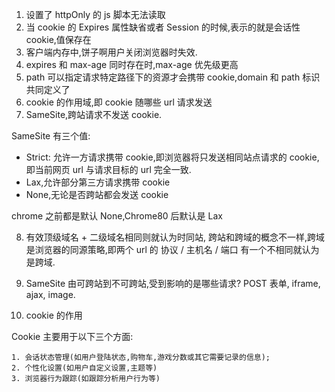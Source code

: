 1. 设置了 httpOnly 的 js 脚本无法读取
2. 当 cookie 的 Expires 属性缺省或者 Session 的时候,表示的就是会话性 cookie,值保存在
3. 客户端内存中,饼子啊用户关闭浏览器时失效.
4. expires 和 max-age 同时存在时,max-age 优先级更高
5. path 可以指定请求特定路径下的资源才会携带 cookie,domain 和 path 标识共同定义了
6. cookie 的作用域,即 cookie 随哪些 url 请求发送
7. SameSite,跨站请求不发送 cookie.

SameSite 有三个值:

- Strict: 允许一方请求携带 cookie,即浏览器将只发送相同站点请求的 cookie,即当前网页 url 与请求目标的 url 完全一致.
- Lax,允许部分第三方请求携带 cookie
- None,无论是否跨站都会发送 cookie

chrome 之前都是默认 None,Chrome80 后默认是 Lax

8. 有效顶级域名 + 二级域名相同则就认为时同站, 跨站和跨域的概念不一样,跨域是浏览器的同源策略,即两个 url 的 协议 / 主机名 / 端口 有一个不相同就认为是跨域.
9. SameSite 由可跨站到不可跨站,受到影响的是哪些请求? POST 表单, iframe, ajax, image.

10. cookie 的作用

Cookie 主要用于以下三个方面:

    1. 会话状态管理(如用户登陆状态,购物车,游戏分数或其它需要记录的信息);
    2. 个性化设置(如用户自定义设置,主题等)
    3. 浏览器行为跟踪(如跟踪分析用户行为等)
